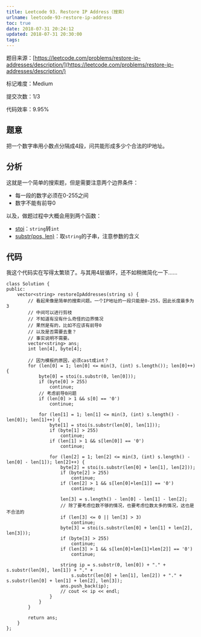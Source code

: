 ```yaml
---
title: Leetcode 93. Restore IP Address（搜索）
urlname: leetcode-93-restore-ip-address
toc: true
date: 2018-07-31 20:24:12
updated: 2018-07-31 20:30:00
tags:
---
```


题目来源：[https://leetcode.com/problems/restore-ip-addresses/description/](https://leetcode.com/problems/restore-ip-addresses/description/)

标记难度：Medium

提交次数：1/3

代码效率：9.95%

## 题意

把一个数字串用小数点分隔成4段，问共能形成多少个合法的IP地址。

## 分析

这就是一个简单的搜索题，但是需要注意两个边界条件：

* 每一段的数字必须在0-255之间
* 数字不能有前导0

以及，做题过程中大概会用到两个函数：

* [stoi](http://www.cplusplus.com/reference/string/stoi/)：`string`转`int`
* [substr(pos, len)](http://www.cplusplus.com/reference/string/string/substr/)：取`string`的子串，注意参数的含义

## 代码

我这个代码实在写得太繁琐了。与其用4层循环，还不如稍微简化一下……

```
class Solution {
public:
    vector<string> restoreIpAddresses(string s) {
        // 看起来像是简单的搜索问题。一个IP地址的一段只能是0-255，因此长度最多为3
        // 中间可以进行剪枝
        // 不知道有没有什么奇怪的边界情况
        // 果然是有的，比如不应该有前导0
        // 以及是否需要去重？
        // 事实说明不需要。
        vector<string> ans;
        int len[4], byte[4];

        // 因为模板的原因，必须cast成int？
        for (len[0] = 1; len[0] <= min(3, (int) s.length()); len[0]++) {
            byte[0] = stoi(s.substr(0, len[0]));
            if (byte[0] > 255)
                continue;
            // 考虑前导0问题
            if (len[0] > 1 && s[0] == '0')
                continue;

            for (len[1] = 1; len[1] <= min(3, (int) s.length() - len[0]); len[1]++) {
                byte[1] = stoi(s.substr(len[0], len[1]));
                if (byte[1] > 255)
                    continue;
                if (len[1] > 1 && s[len[0]] == '0')
                    continue;

                for (len[2] = 1; len[2] <= min(3, (int) s.length() - len[0] - len[1]); len[2]++) {
                    byte[2] = stoi(s.substr(len[0] + len[1], len[2]));
                    if (byte[2] > 255)
                        continue;
                    if (len[2] > 1 && s[len[0]+len[1]] == '0')
                        continue;

                    len[3] = s.length() - len[0] - len[1] - len[2];
                    // 除了要考虑位数不够的情况，也要考虑位数太多的情况，这也是不合法的
                    if (len[3] <= 0 || len[3] > 3)
                        continue;
                    byte[3] = stoi(s.substr(len[0] + len[1] + len[2], len[3]));
                    if (byte[3] > 255)
                        continue;
                    if (len[3] > 1 && s[len[0]+len[1]+len[2]] == '0')
                        continue;

                    string ip = s.substr(0, len[0]) + "." + s.substr(len[0], len[1]) + "." +
                        s.substr(len[0] + len[1], len[2]) + "." + s.substr(len[0] + len[1] + len[2], len[3]);
                    ans.push_back(ip);
                    // cout << ip << endl;
                }
            }
        }

        return ans;
    }
};
```
